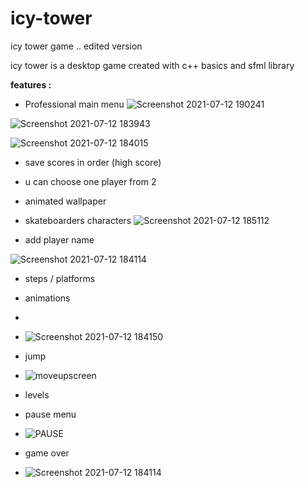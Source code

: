 # icy-tower
icy tower game .. edited version

icy tower is a desktop game created with c++ basics and sfml library

**features :**

- Professional main menu 
![Screenshot 2021-07-12 190241](https://user-images.githubusercontent.com/78798521/125327752-c4437000-e343-11eb-9a80-9a16219006cd.png)

![Screenshot 2021-07-12 183943](https://user-images.githubusercontent.com/78798521/125326740-a6294000-e342-11eb-9d25-f5ad17157d85.png)

![Screenshot 2021-07-12 184015](https://user-images.githubusercontent.com/78798521/125326793-b8a37980-e342-11eb-8214-b96a2bc3338b.png)

- save scores in order (high score)
- u can choose one player from 2
- animated wallpaper
- skateboarders characters
![Screenshot 2021-07-12 185112](https://user-images.githubusercontent.com/78798521/125326385-492d8a00-e342-11eb-8e6e-41e1adf13a3a.png)

- add player name 

![Screenshot 2021-07-12 184114](https://user-images.githubusercontent.com/78798521/125326696-9c074180-e342-11eb-84de-64be3ed6e392.png)


- steps / platforms
- animations 
- 
- ![Screenshot 2021-07-12 184150](https://user-images.githubusercontent.com/78798521/125325522-50a06380-e341-11eb-8573-11a09677b644.png)
- jump

- ![moveupscreen](https://user-images.githubusercontent.com/78798521/125325585-60b84300-e341-11eb-8796-063c59580d2d.png)

- levels
- pause menu

- ![PAUSE](https://user-images.githubusercontent.com/78798521/125326496-67938580-e342-11eb-91f2-f03f742b23bb.png)

- game over

- ![Screenshot 2021-07-12 184114](https://user-images.githubusercontent.com/78798521/125326534-724e1a80-e342-11eb-9dcc-305103781602.png)

